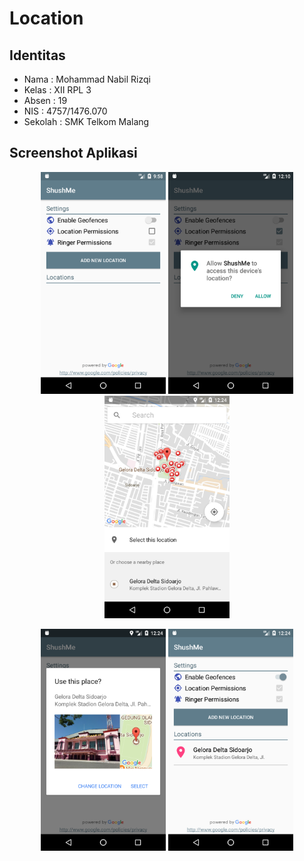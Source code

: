 # Location
## Identitas
* Nama : Mohammad Nabil Rizqi
* Kelas : XII RPL 3
* Absen : 19
* NIS : 4757/1476.070
* Sekolah : SMK Telkom Malang

## Screenshot Aplikasi
<p align="center">
  <img src="https://github.com/nabilrizqi21/Location/blob/master/screenshots/screenshot%20(1).png" width="200"/>
  <img src="https://github.com/nabilrizqi21/Location/blob/master/screenshots/screenshot%20(2).png" width="200"/>
  <img src="https://github.com/nabilrizqi21/Location/blob/master/screenshots/screenshot%20(3).png" width="200"/>
</p>
<p align="center">
  <img src="https://github.com/nabilrizqi21/Location/blob/master/screenshots/screenshot%20(4).png" width="200"/>
  <img src="https://github.com/nabilrizqi21/Location/blob/master/screenshots/screenshot%20(5).png" width="200"/>
</p>
